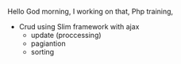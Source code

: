 Hello God morning,
I working on that,
Php training,
  - Crud using Slim framework with ajax
    - update (proccessing)
    - pagiantion 
    - sorting 
